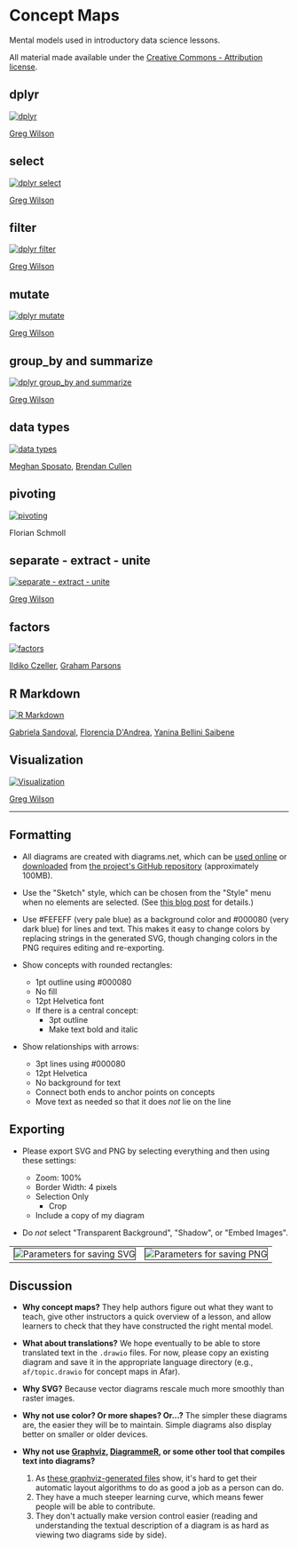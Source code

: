 # Concept Maps

Mental models used in introductory data science lessons.

All material made available under the [Creative Commons - Attribution license](LICENSE.md).

## dplyr

<a href="en/dplyr.svg"><img src="en/dplyr.svg" alt="dplyr" size="90%" /></a>

[Greg Wilson][wilson-greg]

## select

<a href="en/select.svg"><img src="en/select.svg" alt="dplyr select" size="90%" /></a>

[Greg Wilson][wilson-greg]

## filter

<a href="en/filter.svg"><img src="en/filter.svg" alt="dplyr filter" size="90%" /></a>

[Greg Wilson][wilson-greg]

## mutate

<a href="en/mutate.svg"><img src="en/mutate.svg" alt="dplyr mutate" size="90%" /></a>

[Greg Wilson][wilson-greg]

## group_by and summarize

<a href="en/group_by-summarize.svg"><img src="en/group_by-summarize.svg" alt="dplyr group_by and summarize" size="90%" /></a>

[Greg Wilson][wilson-greg]

## data types

<a href="en/data-types.svg"><img src="en/data-types.svg" alt="data types" size="90%" /></a>

[Meghan Sposato][sposato-meghan],
[Brendan Cullen][cullen-brendan]

## pivoting

<a href="en/pivoting.svg"><img src="en/pivoting.svg" alt="pivoting" size="90%" /></a>

Florian Schmoll

## separate - extract - unite

<a href="en/separate-extract-unite.svg"><img src="en/separate-extract-unite.svg" alt="separate - extract - unite" size="90%" /></a>

[Greg Wilson][wilson-greg]

## factors

<a href="en/factors.svg"><img src="en/factors.svg" alt="factors" size="90%" /></a>

[Ildiko Czeller][czeller-ildiko], [Graham Parsons][parsons-graham]

## R Markdown

<a href="en/rmarkdown.svg"><img src="en/rmarkdown.svg" alt="R Markdown" size="90%" /></a>

[Gabriela Sandoval][sandoval-gabriela],
[Florencia D'Andrea][dandrea-florencia],
[Yanina Bellini Saibene][bellini-saibene-yanina]

## Visualization

<a href="en/visualization.svg"><img src="en/visualization.svg" alt="Visualization" size="90%" /></a>

[Greg Wilson][wilson-greg]

---

## Formatting

-   All diagrams are created with diagrams.net,
    which can be [used online](https://app.diagrams.net/)
    or [downloaded](https://github.com/jgraph/drawio-desktop/releases/tag/v13.6.2)
    from [the project's GitHub repository](https://github.com/jgraph/drawio)
    (approximately 100MB).

-   Use the "Sketch" style,
    which can be chosen from the "Style" menu when no elements are selected.
    (See [this blog post](https://www.diagrams.net/blog/rough-style) for details.)

-   Use #FEFEFF (very pale blue) as a background color
    and #000080 (very dark blue) for lines and text.
    This makes it easy to change colors by replacing strings in the generated SVG,
    though changing colors in the PNG requires editing and re-exporting.

-   Show concepts with rounded rectangles:
    -   1pt outline using #000080
    -   No fill
    -   12pt Helvetica font
    -   If there is a central concept:
        -   3pt outline
        -   Make text bold and italic

-   Show relationships with arrows:
    -   3pt lines using #000080
    -   12pt Helvetica
    -   No background for text
    -   Connect both ends to anchor points on concepts
    -   Move text as needed so that it does *not* lie on the line

## Exporting

-   Please export SVG and PNG by selecting everything and then using these settings:
    -   Zoom: 100%
    -   Border Width: 4 pixels
    -   Selection Only
        -   Crop
    -   Include a copy of my diagram

-   Do *not* select "Transparent Background", "Shadow", or "Embed Images".

<table cellpadding="4px">
  <tr>
    <td><img src="save-svg-parameters.png" alt="Parameters for saving SVG" border="1"/></td>
    <td><img src="save-png-parameters.png" alt="Parameters for saving PNG" border="1"/></td>
  </tr>
</table>

## Discussion

-   **Why concept maps?**
    They help authors figure out what they want to teach,
    give other instructors a quick overview of a lesson,
    and allow learners to check that they have constructed the right mental model.

-   **What about translations?**
    We hope eventually to be able to store translated text in the `.drawio` files.
    For now,
    please copy an existing diagram and save it in the appropriate language directory
    (e.g., `af/topic.drawio` for concept maps in Afar).

-   **Why SVG?**
    Because vector diagrams rescale much more smoothly than raster images.

-   **Why not use color? Or more shapes? Or...?**
    The simpler these diagrams are,
    the easier they will be to maintain.
    Simple diagrams also display better on smaller or older devices.

-   **Why not use [Graphviz](https://graphviz.org/),
    [DiagrammeR](https://rich-iannone.github.io/DiagrammeR/),
    or some other tool that compiles text into diagrams?**
    1.  As [these graphviz-generated files](./dot/README.md) show,
        it's hard to get their automatic layout algorithms
        to do as good a job as a person can do.
    2.  They have a much steeper learning curve,
        which means fewer people will be able to contribute.
    3.  They don't actually make version control easier
        (reading and understanding the textual description of a diagram
        is as hard as viewing two diagrams side by side).

[cullen-brendan]: https://bcullen.rbind.io/
[czeller-ildiko]: https://ildiczeller.com/
[parsons-graham]: http://grahamrp.com/
[sposato-meghan]: https://education.rstudio.com/trainers/people/sposato+meghan/
[wilson-greg]: http://third-bit.com
[sandoval-gabriela]: https://twitter.com/GabySandovalM
[dandrea-florencia]: https://florencia.netlify.app/
[bellini-saibene-yanina]: https://yabellini.netlify.app/
